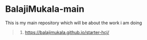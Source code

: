 # BalajiMukala-main
This is my main repository which will be about the work i am doing

> 1. <https://balajimukala.github.io/starter-hcj/>
